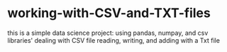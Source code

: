 # working-with-CSV-and-TXT-files
this is a simple data science project:
using pandas, numpay, and csv libraries' 
dealing with CSV file
reading, writing, and adding with a Txt file
